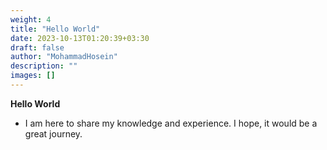 ```yaml
---
weight: 4
title: "Hello World"
date: 2023-10-13T01:20:39+03:30
draft: false
author: "MohammadHosein"
description: ""
images: []
---
```


**Hello World**

- I am here to share my knowledge and experience. I hope, it would be a great journey.

